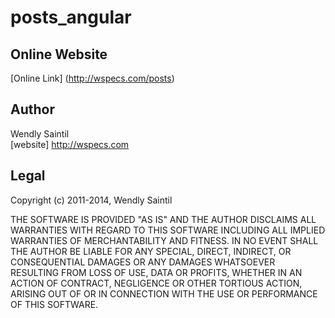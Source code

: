posts_angular
==============

Online Website
----------------
[Online Link] (http://wspecs.com/posts)


Author
------
Wendly Saintil  
[website] http://wspecs.com

Legal
------------------

Copyright (c) 2011-2014, Wendly Saintil

THE SOFTWARE IS PROVIDED "AS IS" AND THE AUTHOR DISCLAIMS ALL WARRANTIES
WITH REGARD TO THIS SOFTWARE INCLUDING ALL IMPLIED WARRANTIES OF
MERCHANTABILITY AND FITNESS. IN NO EVENT SHALL THE AUTHOR BE LIABLE FOR
ANY SPECIAL, DIRECT, INDIRECT, OR CONSEQUENTIAL DAMAGES OR ANY DAMAGES
WHATSOEVER RESULTING FROM LOSS OF USE, DATA OR PROFITS, WHETHER IN AN
ACTION OF CONTRACT, NEGLIGENCE OR OTHER TORTIOUS ACTION, ARISING OUT OF
OR IN CONNECTION WITH THE USE OR PERFORMANCE OF THIS SOFTWARE.

